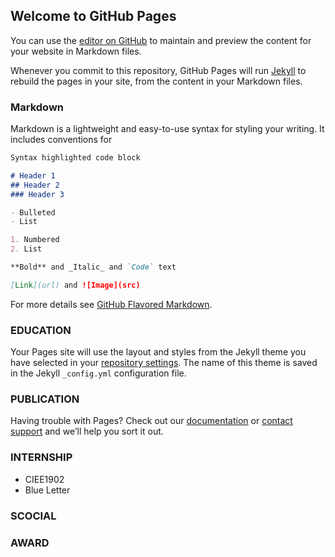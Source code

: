 ## Welcome to GitHub Pages

You can use the [editor on GitHub](https://github.com/Raincy0501/YujieZhu.github.io/edit/gh-pages/index.md) to maintain and preview the content for your website in Markdown files.

Whenever you commit to this repository, GitHub Pages will run [Jekyll](https://jekyllrb.com/) to rebuild the pages in your site, from the content in your Markdown files.

### Markdown

Markdown is a lightweight and easy-to-use syntax for styling your writing. It includes conventions for

```markdown
Syntax highlighted code block

# Header 1
## Header 2
### Header 3

- Bulleted
- List

1. Numbered
2. List

**Bold** and _Italic_ and `Code` text

[Link](url) and ![Image](src)
```

For more details see [GitHub Flavored Markdown](https://guides.github.com/features/mastering-markdown/).

### EDUCATION

Your Pages site will use the layout and styles from the Jekyll theme you have selected in your [repository settings](https://github.com/Raincy0501/YujieZhu.github.io/settings). The name of this theme is saved in the Jekyll `_config.yml` configuration file.

### PUBLICATION

Having trouble with Pages? Check out our [documentation](https://docs.github.com/categories/github-pages-basics/) or [contact support](https://support.github.com/contact) and we’ll help you sort it out.

### INTERNSHIP

- CIEE1902
- Blue Letter

### SCOCIAL

### AWARD

